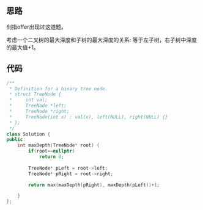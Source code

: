 ## 思路

剑指offer出现过这道题。

考虑一个二叉树的最大深度和子树的最大深度的关系: 等于左子树，右子树中深度的最大值+1。



##  代码

```c++
/**
 * Definition for a binary tree node.
 * struct TreeNode {
 *     int val;
 *     TreeNode *left;
 *     TreeNode *right;
 *     TreeNode(int x) : val(x), left(NULL), right(NULL) {}
 * };
 */
class Solution {
public:
    int maxDepth(TreeNode* root) {
        if(root==nullptr)
            return 0;
        
        TreeNode* pLeft = root->left;
        TreeNode* pRight = root->right;

        return max(maxDepth(pRight), maxDepth(pLeft))+1;

    }
};
```

